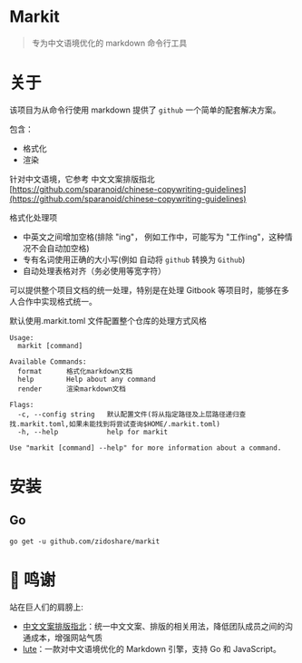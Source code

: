# Markit

> 专为中文语境优化的 markdown 命令行工具

# 关于

该项目为从命令行使用 markdown 提供了 `github` 一个简单的配套解决方案。

包含：

* 格式化
* 渲染

针对中文语境，它参考 中文文案排版指北 [https://github.com/sparanoid/chinese-copywriting-guidelines](https://github.com/sparanoid/chinese-copywriting-guidelines)

格式化处理项

* 中英文之间增加空格(排除 "ing"， 例如工作中，可能写为 "工作ing"，这种情况不会自动加空格)
* 专有名词使用正确的大小写(例如 自动将 `github` 转换为 `Github`)
* 自动处理表格对齐（务必使用等宽字符）

可以提供整个项目文档的统一处理，特别是在处理 Gitbook 等项目时，能够在多人合作中实现格式统一。

默认使用.markit.toml 文件配置整个仓库的处理方式风格

```
Usage:
  markit [command]

Available Commands:
  format      格式化markdown文档
  help        Help about any command
  render      渲染markdown文档

Flags:
  -c, --config string   默认配置文件(将从指定路径及上层路径递归查找.markit.toml,如果未能找到将尝试查询$HOME/.markit.toml)
  -h, --help            help for markit

Use "markit [command] --help" for more information about a command.
```

# 安装

## Go

```
go get -u github.com/zidoshare/markit
```

# 🙏 鸣谢

站在巨人们的肩膀上:

* [中文文案排版指北](https://github.com/sparanoid/chinese-copywriting-guidelines)：统一中文文案、排版的相关用法，降低团队成员之间的沟通成本，增强网站气质
* [lute](https://github.com/8825/lute)：一款对中文语境优化的 Markdown 引擎，支持 Go 和 JavaScript。
